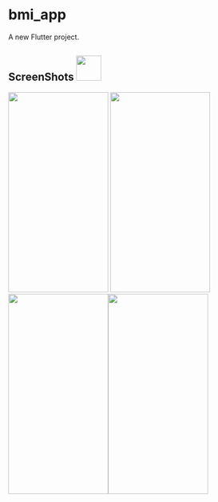 # bmi_app

A new Flutter project.

## ScreenShots  <img src="https://user-images.githubusercontent.com/102408138/181803745-a7421993-ec40-4ac6-bc71-9f7cf25dbb4d.gif" width="50" height="50" />

<img src="https://user-images.githubusercontent.com/102408138/182141982-648b561a-f10e-4cde-a1bc-ed7422876878.jpg" width="200" height="400" /> <img src="https://user-images.githubusercontent.com/102408138/182142006-f3637e7b-166c-4462-9961-15c26e5b722c.jpg"  width="200" height="400" /><img src="https://user-images.githubusercontent.com/102408138/182142020-d18013c5-e79b-4645-bfb6-f2e4f7b2bc0f.jpg" width="200" height="400" /><img src="https://user-images.githubusercontent.com/102408138/182142043-6472a0cb-b5b0-4d65-a2a1-3146c857eb18.jpg" width="200" height="400" />
